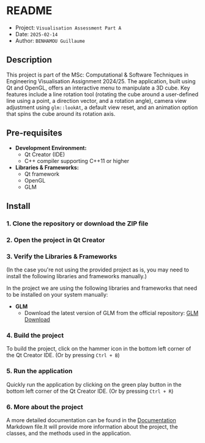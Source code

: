 # README
- Project: `Visualisation Assessment Part A`
- Date: `2025-02-14`
- Author: `BENHAMOU Guillaume`

## Description
This project is part of the MSc: Computational & Software Techniques in Engineering Visualisation Assignment 2024/25. The application, built using Qt and OpenGL, offers an interactive menu to manipulate a 3D cube. Key features include a line rotation tool (rotating the cube around a user-defined line using a point, a direction vector, and a rotation angle), camera view adjustment using `glm::lookAt`, a default view reset, and an animation option that spins the cube around its rotation axis.

## Pre-requisites
- **Development Environment:**  
  - Qt Creator (IDE)
  - C++ compiler supporting C++11 or higher
- **Libraries & Frameworks:**  
  - Qt framework
  - OpenGL
  - GLM 

## Install

### 1. Clone the repository or download the ZIP file

### 2. Open the project in Qt Creator

### 3. Verify the Libraries & Frameworks

(In the case you're not using the provided project as is, you may need to install the following libraries and frameworks manually.)

In the project we are using the following libraries and frameworks that need to be installed on your system manually:

- **GLM**  
  - Download the latest version of GLM from the official repository: [GLM Download](https://github.com/g-truc/glm.git)

### 4. Build the project

To build the project, click on the hammer icon in the bottom left corner of the Qt Creator IDE. (Or by pressing `Ctrl + B`)

### 5. Run the application

Quickly run the application by clicking on the green play button in the bottom left corner of the Qt Creator IDE. (Or by pressing `Ctrl + R`)

### 6. More about the project

A more detailed documentation can be found in the [Documentation](./Documentation.md) Markdown file.It will provide more information about the project, the classes, and the methods used in the application.

